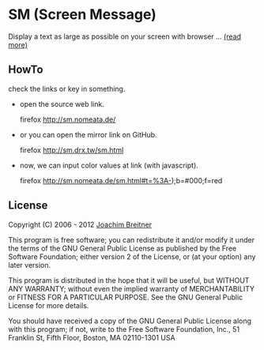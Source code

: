 # SM (Screen Message)

Display a text as large as possible on your screen with browser ... [(read more)](http://sm.drx.tw/)

## HowTo

check the links or key in something.


- open the source web link.

    firefox http://sm.nomeata.de/

- or you can open the mirror link on GitHub.
    
    firefox http://sm.drx.tw/sm.html

- now, we can input color values at link (with javascript).
    
    firefox http://sm.nomeata.de/sm.html#t=%3A-);b=#000;f=red
    
## License

Copyright (C) 2006 - 2012 [Joachim Breitner](http://www.joachim-breitner.de/blog/)

This program is free software; you can redistribute it and/or modify it under the terms of the GNU General Public License as published by the Free Software Foundation; either version 2 of the License, or (at your option) any later version.

This program is distributed in the hope that it will be useful, but WITHOUT ANY WARRANTY; without even the implied warranty of MERCHANTABILITY or FITNESS FOR A PARTICULAR PURPOSE. See the GNU General Public License for more details.

You should have received a copy of the GNU General Public License along with this program; if not, write to the Free Software Foundation, Inc., 51 Franklin St, Fifth Floor, Boston, MA 02110-1301 USA

